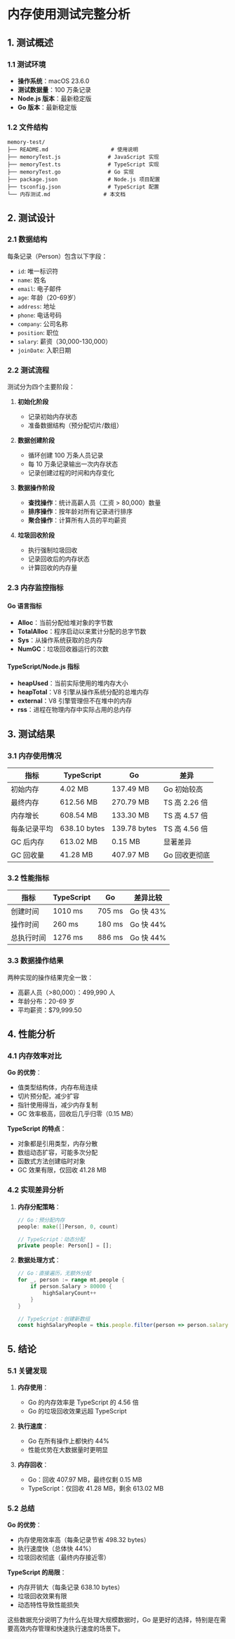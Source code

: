 # 内存使用测试完整分析

## 1. 测试概述

### 1.1 测试环境

- **操作系统**：macOS 23.6.0
- **测试数据量**：100 万条记录
- **Node.js 版本**：最新稳定版
- **Go 版本**：最新稳定版

### 1.2 文件结构

```
memory-test/
├── README.md                    # 使用说明
├── memoryTest.js               # JavaScript 实现
├── memoryTest.ts               # TypeScript 实现  
├── memoryTest.go               # Go 实现
├── package.json                # Node.js 项目配置
├── tsconfig.json               # TypeScript 配置
└── 内存测试.md                 # 本文档
```

## 2. 测试设计

### 2.1 数据结构

每条记录（Person）包含以下字段：

- `id`: 唯一标识符
- `name`: 姓名
- `email`: 电子邮件
- `age`: 年龄（20-69岁）
- `address`: 地址
- `phone`: 电话号码
- `company`: 公司名称
- `position`: 职位
- `salary`: 薪资（30,000-130,000）
- `joinDate`: 入职日期

### 2.2 测试流程

测试分为四个主要阶段：

1. **初始化阶段**

   - 记录初始内存状态
   - 准备数据结构（预分配切片/数组）
2. **数据创建阶段**

   - 循环创建 100 万条人员记录
   - 每 10 万条记录输出一次内存状态
   - 记录创建过程的时间和内存变化
3. **数据操作阶段**

   - **查找操作**：统计高薪人员（工资 > 80,000）数量
   - **排序操作**：按年龄对所有记录进行排序
   - **聚合操作**：计算所有人员的平均薪资
4. **垃圾回收阶段**

   - 执行强制垃圾回收
   - 记录回收后的内存状态
   - 计算回收的内存量

### 2.3 内存监控指标

#### Go 语言指标

- **Alloc**：当前分配给堆对象的字节数
- **TotalAlloc**：程序启动以来累计分配的总字节数
- **Sys**：从操作系统获取的总内存
- **NumGC**：垃圾回收器运行的次数

#### TypeScript/Node.js 指标

- **heapUsed**：当前实际使用的堆内存大小
- **heapTotal**：V8 引擎从操作系统分配的总堆内存
- **external**：V8 引擎管理但不在堆中的内存
- **rss**：进程在物理内存中实际占用的总内存

## 3. 测试结果

### 3.1 内存使用情况

| 指标         | TypeScript   | Go           | 差异          |
| ------------ | ------------ | ------------ | ------------- |
| 初始内存     | 4.02 MB      | 137.49 MB    | Go 初始较高   |
| 最终内存     | 612.56 MB    | 270.79 MB    | TS 高 2.26 倍 |
| 内存增长     | 608.54 MB    | 133.30 MB    | TS 高 4.57 倍 |
| 每条记录平均 | 638.10 bytes | 139.78 bytes | TS 高 4.56 倍 |
| GC 后内存    | 613.02 MB    | 0.15 MB      | 显著差异      |
| GC 回收量    | 41.28 MB     | 407.97 MB    | Go 回收更彻底 |

### 3.2 性能指标

| 指标       | TypeScript | Go     | 差异比较  |
| ---------- | ---------- | ------ | --------- |
| 创建时间   | 1010 ms    | 705 ms | Go 快 43% |
| 操作时间   | 260 ms     | 180 ms | Go 快 44% |
| 总执行时间 | 1276 ms    | 886 ms | Go 快 44% |

### 3.3 数据操作结果

两种实现的操作结果完全一致：

- 高薪人员（>80,000）：499,990 人
- 年龄分布：20-69 岁
- 平均薪资：$79,999.50

## 4. 性能分析

### 4.1 内存效率对比

**Go 的优势**：

- 值类型结构体，内存布局连续
- 切片预分配，减少扩容
- 指针使用得当，减少内存复制
- GC 效率极高，回收后几乎归零（0.15 MB）

**TypeScript 的特点**：

- 对象都是引用类型，内存分散
- 数组动态扩容，可能多次分配
- 函数式方法创建临时对象
- GC 效果有限，仅回收 41.28 MB

### 4.2 实现差异分析

1. **内存分配策略**：

   ```go
   // Go：预分配内存
   people: make([]Person, 0, count)
   ```

   ```typescript
   // TypeScript：动态分配
   private people: Person[] = [];
   ```
2. **数据处理方式**：

   ```go
   // Go：直接遍历，无额外分配
   for _, person := range mt.people {
       if person.Salary > 80000 {
           highSalaryCount++
       }
   }
   ```

   ```typescript
   // TypeScript：创建新数组
   const highSalaryPeople = this.people.filter(person => person.salary > 80000);
   ```

## 5. 结论

### 5.1 关键发现

1. **内存使用**：

   - Go 的内存效率是 TypeScript 的 4.56 倍
   - Go 的垃圾回收效果远超 TypeScript
2. **执行速度**：

   - Go 在所有操作上都快约 44%
   - 性能优势在大数据量时更明显
3. **内存回收**：

   - Go：回收 407.97 MB，最终仅剩 0.15 MB
   - TypeScript：仅回收 41.28 MB，剩余 613.02 MB

### 5.2 总结

**Go 的优势**：

- 内存使用效率高（每条记录节省 498.32 bytes）
- 执行速度快（总体快 44%）
- 垃圾回收彻底（最终内存接近零）

**TypeScript 的局限**：

- 内存开销大（每条记录 638.10 bytes）
- 垃圾回收效果有限
- 动态特性导致性能损失

这些数据充分说明了为什么在处理大规模数据时，Go 是更好的选择，特别是在需要高效内存管理和快速执行速度的场景下。
